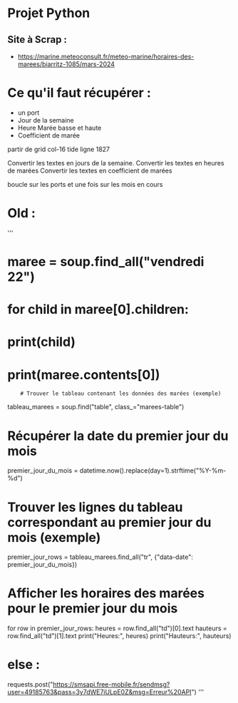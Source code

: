 # Projet Python

## Site à Scrap : 
- https://marine.meteoconsult.fr/meteo-marine/horaires-des-marees/biarritz-1085/mars-2024


# Ce qu'il faut récupérer : 
- un port
- Jour de la semaine
- Heure Marée basse et haute
- Coefficient de marée 

partir de grid col-16 tide
ligne 1827

Convertir les textes en jours de la semaine.
Convertir les textes en heures de marées
Convertir les textes en coefficient de marées

boucle sur les ports et une fois sur les mois en cours


# Old :

'''
# maree = soup.find_all("vendredi 22")
# for child in maree[0].children:
#     print(child)
# print(maree.contents[0])

        # Trouver le tableau contenant les données des marées (exemple)
tableau_marees = soup.find("table", class_="marees-table")

# Récupérer la date du premier jour du mois
premier_jour_du_mois = datetime.now().replace(day=1).strftime("%Y-%m-%d")

# Trouver les lignes du tableau correspondant au premier jour du mois (exemple)
premier_jour_rows = tableau_marees.find_all("tr", {"data-date": premier_jour_du_mois})

# Afficher les horaires des marées pour le premier jour du mois
for row in premier_jour_rows:
    heures = row.find_all("td")[0].text
    hauteurs = row.find_all("td")[1].text
    print("Heures:", heures)
    print("Hauteurs:", hauteurs)

# else :
requests.post("https://smsapi.free-mobile.fr/sendmsg?user=49185763&pass=3y7dWE7iULpE0Z&msg=Erreur%20API")
'''